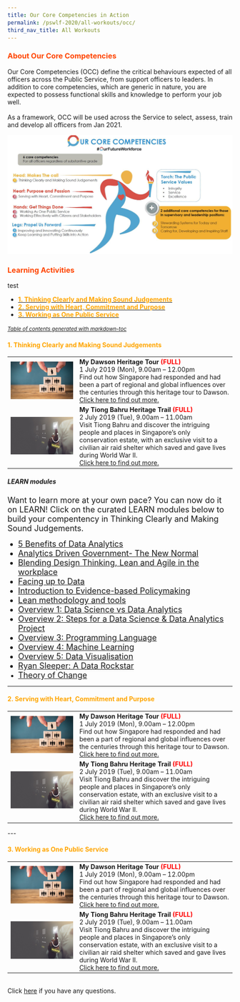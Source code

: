 ```yaml
---
title: Our Core Competencies in Action
permalink: /pswlf-2020/all-workouts/occ/
third_nav_title: All Workouts
---
```

### <font color="orangered"><b>About Our Core Competencies</b></font>
Our Core Competencies (OCC) define the critical behaviours expected of all officers across the Public Service, from support officers to leaders. In addition to core competencies, which are generic in nature, you are expected to possess functional skills and knowledge to perform your job well.
<br><br>
As a framework, OCC will be used across the Service to select, assess, train and develop all officers from Jan 2021.

![OCC Running Man](/images/occrunningman.png)

### <font color="orangered"><b>Learning Activities</b></font>
test
- [<font color="orange"><b>1. Thinking Clearly and Making Sound Judgements</b></font>](#-font-color--orange---b-1-thinking-clearly-and-making-sound-judgements--b---font-)
- [<font color="orange"><b>2. Serving with Heart, Commitment and Purpose</b></font>](#-font-color--orange---b-2-serving-with-heart--commitment-and-purpose--b---font-)
- [<font color="orange"><b>3. Working as One Public Service</b></font>](#-font-color--orange---b-3-working-as-one-public-service--b---font-)

<small><i><a href='http://ecotrust-canada.github.io/markdown-toc/'>Table of contents generated with markdown-toc</a></i></small>


#### <font color="orange"><b>1. Thinking Clearly and Making Sound Judgements</b></font>
<table>
<tr>
    <td>
      <a href="/events/learning-journeys/event-details/LJ_DawsonTour"> <img src="/images/Engage2.jpeg" /></a>
    </td>
    <td>
      <b>My Dawson Heritage Tour<font color="red"> (FULL)</font></b>
      <br>1 July 2019 (Mon), 9.00am – 12.00pm 
      <br>Find out how Singapore had responded and had been a part of regional and global influences over the centuries through this heritage tour to Dawson.
      <br><a href="/events/learning-journeys/event-details/LJ_DawsonTour">Click here to find out more.</a>
    </td>
</tr>  
<tr>
    <td>
      <a href="/events/learning-journeys/event-details/LJ_TBHT"> <img src="/images/Serve1.jpg" /></a>
    </td>
    <td>
      <b>My Tiong Bahru Heritage Trail<font color="red"> (FULL)</font></b>
      <br>2 July 2019 (Tue), 9.00am – 11.00am 
      <br>Visit Tiong Bahru and discover the intriguing people and places in Singapore’s only conservation estate, with an exclusive visit to a civilian air raid shelter which saved and gave lives during World War II.
      <br><a href="/events/learning-journeys/event-details/LJ_TBHT">Click here to find out more.</a>
    </td>
</tr>  
</table>

##### **LEARN modules**
<font size="4"> Want to learn more at your own pace? You can now do it on LEARN! Click on the curated LEARN modules below to build your compentency in Thinking Clearly and Making Sound Judgements.
- [5 Benefits of Data Analytics](https://www.learn.gov.sg/dlp/student/course/232)
- [Analytics Driven Government- The New Normal](https://www.learn.gov.sg/dlp/student/course/226)
- [Blending Design Thinking, Lean and Agile in the workplace](https://www.learn.gov.sg/dlp/student/course/28620)
- [Facing up to Data](https://www.learn.gov.sg/dlp/student/course/210)
- [Introduction to Evidence-based Policymaking](https://www.learn.gov.sg/dlp/student/course/135138)
- [Lean methodology and tools](https://www.learn.gov.sg/dlp/student/course/28613)
- [Overview 1: Data Science vs Data Analytics](https://www.learn.gov.sg/dlp/student/course/21027)
- [Overview 2: Steps for a Data Science & Data Analytics Project](https://www.learn.gov.sg/dlp/student/course/21035)
- [Overview 3: Programming Language](https://www.learn.gov.sg/dlp/student/course/21038z)
- [Overview 4: Machine Learning](https://www.learn.gov.sg/dlp/student/course/21064)
- [Overview 5: Data Visualisation](https://www.learn.gov.sg/dlp/student/course/21067)
- [Ryan Sleeper: A Data Rockstar](https://www.learn.gov.sg/dlp/student/course/266)
- [Theory of Change](https://www.learn.gov.sg/dlp/student/course/138926)</font>

---

#### <font color="orange"><b>2. Serving with Heart, Commitment and Purpose</b></font>
<table>
<tr>
    <td>
      <a href="/events/learning-journeys/event-details/LJ_DawsonTour"> <img src="/images/Engage2.jpeg" /></a>
    </td>
    <td>
      <b>My Dawson Heritage Tour<font color="red"> (FULL)</font></b>
      <br>1 July 2019 (Mon), 9.00am – 12.00pm 
      <br>Find out how Singapore had responded and had been a part of regional and global influences over the centuries through this heritage tour to Dawson.
      <br><a href="/events/learning-journeys/event-details/LJ_DawsonTour">Click here to find out more.</a>
    </td>
</tr>  
<tr>
    <td>
      <a href="/events/learning-journeys/event-details/LJ_TBHT"> <img src="/images/Serve1.jpg" /></a>
    </td>
    <td>
      <b>My Tiong Bahru Heritage Trail<font color="red"> (FULL)</font></b>
      <br>2 July 2019 (Tue), 9.00am – 11.00am 
      <br>Visit Tiong Bahru and discover the intriguing people and places in Singapore’s only conservation estate, with an exclusive visit to a civilian air raid shelter which saved and gave lives during World War II.
      <br><a href="/events/learning-journeys/event-details/LJ_TBHT">Click here to find out more.</a>
    </td>
</tr>  
</table>
---

#### <font color="orange"><b>3. Working as One Public Service</b></font>
<table>
<tr>
    <td>
      <a href="/events/learning-journeys/event-details/LJ_DawsonTour"> <img src="/images/Engage2.jpeg" /></a>
    </td>
    <td>
      <b>My Dawson Heritage Tour<font color="red"> (FULL)</font></b>
      <br>1 July 2019 (Mon), 9.00am – 12.00pm 
      <br>Find out how Singapore had responded and had been a part of regional and global influences over the centuries through this heritage tour to Dawson.
      <br><a href="/events/learning-journeys/event-details/LJ_DawsonTour">Click here to find out more.</a>
    </td>
</tr>  
<tr>
    <td>
      <a href="/events/learning-journeys/event-details/LJ_TBHT"> <img src="/images/Serve1.jpg" /></a>
    </td>
    <td>
      <b>My Tiong Bahru Heritage Trail<font color="red"> (FULL)</font></b>
      <br>2 July 2019 (Tue), 9.00am – 11.00am 
      <br>Visit Tiong Bahru and discover the intriguing people and places in Singapore’s only conservation estate, with an exclusive visit to a civilian air raid shelter which saved and gave lives during World War II.
      <br><a href="/events/learning-journeys/event-details/LJ_TBHT">Click here to find out more.</a>
    </td>
</tr>  
</table>


<br> Click [here](/events/learning-festival/faq) if you have any questions.

